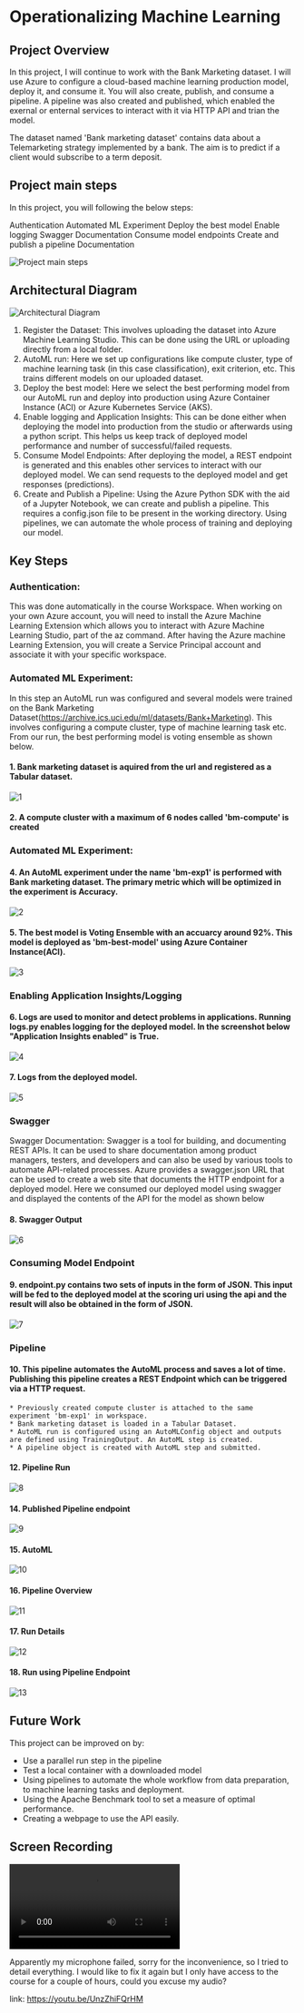 
[1]: https://github.com/susyjam/MicrosoftAzureML/blob/master/Operationalizing%20Machine%20Learning/images/screen-shot-2020-09-15-at-12.36.11-pm.png
[2]: https://github.com/susyjam/MicrosoftAzureML/blob/master/Operationalizing%20Machine%20Learning/images/architecture.png
[1.1]: https://github.com/susyjam/MicrosoftAzureML/blob/master/Operationalizing%20Machine%20Learning/images/111.png
[1.2]: https://github.com/susyjam/MicrosoftAzureML/blob/master/Operationalizing%20Machine%20Learning/images/2.png
[1.3]: https://github.com/susyjam/MicrosoftAzureML/blob/master/Operationalizing%20Machine%20Learning/images/3.png
[1.4]: https://github.com/susyjam/MicrosoftAzureML/blob/master/Operationalizing%20Machine%20Learning/images/4.png
[1.5]: https://github.com/susyjam/MicrosoftAzureML/blob/master/Operationalizing%20Machine%20Learning/images/5.png
[1.6]: https://github.com/susyjam/MicrosoftAzureML/blob/master/Operationalizing%20Machine%20Learning/images/6.png
[1.7]: https://github.com/susyjam/MicrosoftAzureML/blob/master/Operationalizing%20Machine%20Learning/images/7.png
[1.8]: https://github.com/susyjam/MicrosoftAzureML/blob/master/Operationalizing%20Machine%20Learning/images/8.png
[1.9]: https://github.com/susyjam/MicrosoftAzureML/blob/master/Operationalizing%20Machine%20Learning/images/9.png
[1.10]: https://github.com/susyjam/MicrosoftAzureML/blob/master/Operationalizing%20Machine%20Learning/images/10.png 
[1.11]: https://github.com/susyjam/MicrosoftAzureML/blob/master/Operationalizing%20Machine%20Learning/images/11.png
[1.12]: https://github.com/susyjam/MicrosoftAzureML/blob/master/Operationalizing%20Machine%20Learning/images/12.png
[1.13]: https://github.com/susyjam/MicrosoftAzureML/blob/master/Operationalizing%20Machine%20Learning/images/13.png
[1.14]: https://github.com/susyjam/MicrosoftAzureML/blob/master/Operationalizing%20Machine%20Learning/images/14.png
[1.15]: https://github.com/susyjam/MicrosoftAzureML/blob/master/Operationalizing%20Machine%20Learning/video/Operationalizing%20Machine%20Learning.mp4
 


# Operationalizing Machine Learning

## Project Overview

In this project, I will continue to work with the Bank Marketing dataset. I will use Azure to configure a cloud-based machine learning production model, deploy it, and consume it. You will also create, publish, and consume a pipeline.
A pipeline was also created and published, which enabled the exernal or enternal services to interact with it via HTTP API and trian the model.

The dataset named 'Bank marketing dataset' contains data about a Telemarketing strategy implemented by a bank. The aim is to predict if a client would subscribe to a term deposit.

## Project main steps
In this project, you will following the below steps:

Authentication
Automated ML Experiment
Deploy the best model
Enable logging
Swagger Documentation
Consume model endpoints
Create and publish a pipeline
Documentation

![Project main steps][1]

## Architectural Diagram

![Architectural Diagram][2]

  1. Register the Dataset: This involves uploading the dataset into Azure Machine Learning Studio. This can be done using the URL or uploading directly from a local folder.
  2. AutoML run: Here we set up configurations like compute cluster, type of machine learning task (in this case classification), exit criterion, etc. This trains different models on our uploaded dataset.
  3. Deploy the best model: Here we select the best performing model from our AutoML run and deploy into production using Azure Container Instance (ACI) or Azure Kubernetes Service (AKS).
  4. Enable logging and Application Insights: This can be done either when deploying the model into production from the studio or afterwards using a python script. This helps us keep track of deployed model performance and number of successful/failed requests.
  5. Consume Model Endpoints: After deploying the model, a REST endpoint is generated and this enables other services to interact with our deployed model. We can send requests to the deployed model and get responses (predictions).
  6. Create and Publish a Pipeline: Using the Azure Python SDK with the aid of a Jupyter Notebook, we can create and publish a pipeline. This requires a config.json file to be present in the working directory. Using pipelines, we can automate the whole process of training and deploying our model.

## Key Steps

### Authentication: 

This was done automatically in the course Workspace. When working on your own Azure account, you will need to install the Azure Machine Learning Extension which allows you to interact with Azure Machine Learning Studio, part of the az command. After having the Azure machine Learning Extension, you will create a Service Principal account and associate it with your specific workspace.

### Automated ML Experiment: 

In this step an AutoML run was configured and several models were trained on the Bank Marketing Dataset(https://archive.ics.uci.edu/ml/datasets/Bank+Marketing). 
This involves configuring a compute cluster, type of machine learning task etc. From our run, the best performing model is voting ensemble as shown below.

 #### 1. Bank marketing dataset is aquired from the url and registered as a Tabular dataset. 
 ![1][1.1]
 #### 2. A compute cluster with a maximum of 6 nodes called 'bm-compute' is created

### Automated ML Experiment: 

####  4. An AutoML experiment under the name 'bm-exp1' is performed with Bank marketing dataset. The primary metric which will be optimized in the experiment is Accuracy.
 ![2][1.2]
####  5. The best model is Voting Ensemble with an accuarcy around 92%. This model is deployed as 'bm-best-model' using Azure Container Instance(ACI).
 ![3][1.3]
 
### Enabling Application Insights/Logging

####  6. Logs are used to monitor and detect problems in applications. Running logs.py enables logging for the deployed model. In the screenshot below "Application Insights enabled" is True.
 ![4][1.4]
####  7. Logs from the deployed model.
 
 ![5][1.5]
 
### Swagger
 
 Swagger Documentation: Swagger is a tool for building, and documenting REST APIs. It can be used to share documentation among product managers, testers, and developers and can also be used by various tools to automate API-related processes.
Azure provides a swagger.json URL that can be used to create a web site that documents the HTTP endpoint for a deployed model. Here we consumed our deployed model using swagger and displayed the contents of the API for the model as shown below
 
####  8. Swagger Output
 ![6][1.6]
 
### Consuming Model Endpoint
 
####  9. endpoint.py contains two sets of inputs in the form of JSON. This input will be fed to the deployed model at the scoring uri using the api and the result will also be obtained in the form of JSON.
  ![7][1.7]

### Pipeline
####  10. This pipeline automates the AutoML process and saves a lot of time. Publishing this pipeline creates a REST Endpoint which can be triggered via a HTTP request.
    * Previously created compute cluster is attached to the same experiment 'bm-exp1' in workspace.
    * Bank marketing dataset is loaded in a Tabular Dataset.
    * AutoML run is configured using an AutoMLConfig object and outputs are defined using TrainingOutput. An AutoML step is created.
    * A pipeline object is created with AutoML step and submitted.
 #### 12. Pipeline Run
 ![8][1.8]
#### 14. Published Pipeline endpoint
 ![9][1.9]
 #### 15. AutoML
 ![10][1.10]
 ####  16. Pipeline Overview
 ![11][1.11]
 ####  17. Run Details
 ![12][1.12]
 ####  18. Run using Pipeline Endpoint
 ![13][1.13]


## Future Work

This project can be improved on by:

  * Use a parallel run step in the pipeline
  * Test a local container with a downloaded model
  * Using pipelines to automate the whole workflow from data preparation, to machine learning tasks and deployment.
  * Using the Apache Benchmark tool to set a measure of optimal performance.
  * Creating a webpage to use the API easily.

## Screen Recording
 ![Video][1.15]
 
Apparently my microphone failed, sorry for the inconvenience, so I tried to detail everything.
I would like to fix it again but I only have access to the course for a couple of hours, could you excuse my audio?
 
 link: https://youtu.be/UnzZhiFQrHM

